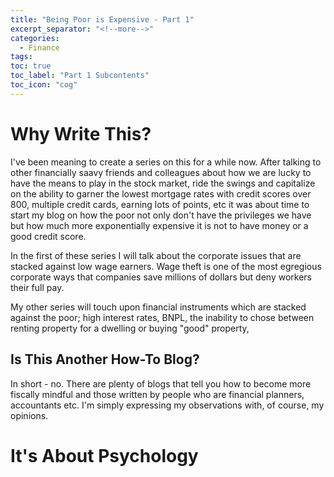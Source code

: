 ```yaml
---
title: "Being Poor is Expensive - Part 1"
excerpt_separator: "<!--more-->"
categories:
  - Finance
tags:
toc: true
toc_label: "Part 1 Subcontents"
toc_icon: "cog"
---
```


# Why Write This?
I've been meaning to create a series on this for a while now. After talking to other financially saavy friends and colleagues about how we are lucky to have the means to play in the stock market, ride the swings and capitalize on the ability to garner the lowest mortgage rates with credit scores over 800, multiple credit cards, earning lots of points, etc it was about time to start my blog on how the poor not only don't have the privileges we have but how much more exponentially expensive it is not to have money or a good credit score.

In the first of these series I will talk about the corporate issues that are stacked against low wage earners. Wage theft is one of the most egregious corporate ways that companies save millions of dollars but deny workers their full pay. 

My other series will touch upon financial instruments which are stacked against the poor; high interest rates, BNPL, the inability to chose between renting property for a dwelling or buying "good" property, 

## Is This Another How-To Blog?
In short - no. There are plenty of blogs that tell you how to become more fiscally mindful and those written by people who are financial planners, accountants etc. I'm simply expressing my observations with, of course, my opinions.

# It's About Psychology
